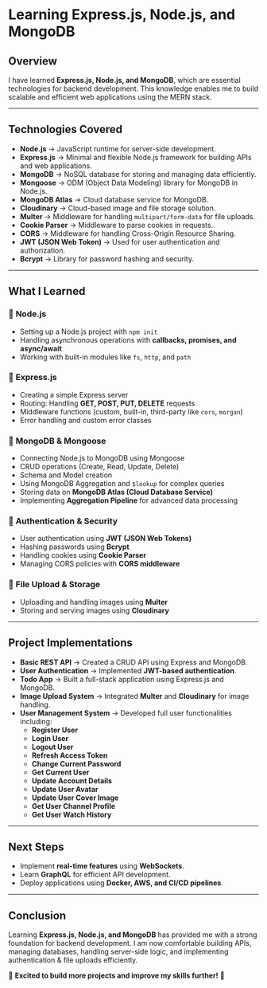 # Learning Express.js, Node.js, and MongoDB

## Overview

I have learned **Express.js, Node.js, and MongoDB**, which are essential technologies for backend development. This knowledge enables me to build scalable and efficient web applications using the MERN stack.

---

## Technologies Covered

- **Node.js** → JavaScript runtime for server-side development.
- **Express.js** → Minimal and flexible Node.js framework for building APIs and web applications.
- **MongoDB** → NoSQL database for storing and managing data efficiently.
- **Mongoose** → ODM (Object Data Modeling) library for MongoDB in Node.js.
- **MongoDB Atlas** → Cloud database service for MongoDB.
- **Cloudinary** → Cloud-based image and file storage solution.
- **Multer** → Middleware for handling `multipart/form-data` for file uploads.
- **Cookie Parser** → Middleware to parse cookies in requests.
- **CORS** → Middleware for handling Cross-Origin Resource Sharing.
- **JWT (JSON Web Token)** → Used for user authentication and authorization.
- **Bcrypt** → Library for password hashing and security.

---

## What I Learned

### 🔹 **Node.js**

- Setting up a Node.js project with `npm init`
- Handling asynchronous operations with **callbacks, promises, and async/await**
- Working with built-in modules like `fs`, `http`, and `path`

### 🔹 **Express.js**

- Creating a simple Express server
- Routing: Handling **GET, POST, PUT, DELETE** requests
- Middleware functions (custom, built-in, third-party like `cors`, `morgan`)
- Error handling and custom error classes

### 🔹 **MongoDB & Mongoose**

- Connecting Node.js to MongoDB using Mongoose
- CRUD operations (Create, Read, Update, Delete)
- Schema and Model creation
- Using MongoDB Aggregation and `$lookup` for complex queries
- Storing data on **MongoDB Atlas (Cloud Database Service)**
- Implementing **Aggregation Pipeline** for advanced data processing

### 🔹 **Authentication & Security**

- User authentication using **JWT (JSON Web Tokens)**
- Hashing passwords using **Bcrypt**
- Handling cookies using **Cookie Parser**
- Managing CORS policies with **CORS middleware**

### 🔹 **File Upload & Storage**

- Uploading and handling images using **Multer**
- Storing and serving images using **Cloudinary**

---

## Project Implementations

- **Basic REST API** → Created a CRUD API using Express and MongoDB.
- **User Authentication** → Implemented **JWT-based authentication**.
- **Todo App** → Built a full-stack application using Express.js and MongoDB.
- **Image Upload System** → Integrated **Multer** and **Cloudinary** for image handling.
- **User Management System** → Developed full user functionalities including:
  - **Register User**
  - **Login User**
  - **Logout User**
  - **Refresh Access Token**
  - **Change Current Password**
  - **Get Current User**
  - **Update Account Details**
  - **Update User Avatar**
  - **Update User Cover Image**
  - **Get User Channel Profile**
  - **Get User Watch History**

---

## Next Steps

- Implement **real-time features** using **WebSockets**.
- Learn **GraphQL** for efficient API development.
- Deploy applications using **Docker, AWS, and CI/CD pipelines**.

---

## Conclusion

Learning **Express.js, Node.js, and MongoDB** has provided me with a strong foundation for backend development. I am now comfortable building APIs, managing databases, handling server-side logic, and implementing authentication & file uploads efficiently.

📌 **Excited to build more projects and improve my skills further!** 🚀
